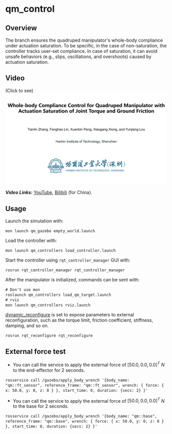 # qm_control

## Overview

The branch ensures the quadruped manipulator's whole-body compliance under actuation saturation. To be specific, in the case of non-saturation, the controller tracks user-set compliance. In case of saturation, it can avoid unsafe behaviors (e.g., slips, oscillations, and overshoots) caused by actuation saturation.

## Video

(Click to see)
[![Watch the video](./docs/cover.jpg)](https://youtu.be/gK7PCxNsuZ8)

***Video Links:*** [YouTube](https://youtu.be/gK7PCxNsuZ8), [Bilibili](https://www.bilibili.com/video/BV1dy421e7PZ) (for China).


## Usage

Launch the simulation with:

```
mon launch qm_gazebo empty_world.launch
```

Load the controller with:

```
mon launch qm_controllers load_controller.launch
```

Start the controller using `rqt_controller_manager` GUI with:

```
rosrun rqt_controller_manager rqt_controller_manager
```

After the manipulator is initialized, commands can be sent with: 

```
# Don't use mon
roslaunch qm_controllers load_qm_target.launch 
# rviz
mon launch qm_controllers rviz.launch
```

[dynamic_reconfigure](http://wiki.ros.org/dynamic_reconfigure) is set to expose parameters to external reconfiguration, such as the torque limit, friction coefficient, stiffness, damping, and so on.

```
rosrun rqt_reconfigure rqt_reconfigure
```



## External force test

-   You can call the service to apply the external force of $[50.0, 0.0, 0.0]^T$ $N$ to the end-effector for 2 seconds.

```
rosservice call /gazebo/apply_body_wrench '{body_name: "qm::ft_sensor", reference_frame: "qm::ft_sensor", wrench: { force: { x: 50.0, y: 0, z: 0 } }, start_time: 0, duration: {secs: 2} }'
```

-   You can call the service to apply the external force of $[50.0, 0.0, 0.0]^T$ $N$ to the base for 2 seconds.

```
rosservice call /gazebo/apply_body_wrench '{body_name: "qm::base", reference_frame: "qm::base", wrench: { force: { x: 50.0, y: 0, z: 0 } }, start_time: 0, duration: {secs: 2} }'
```
